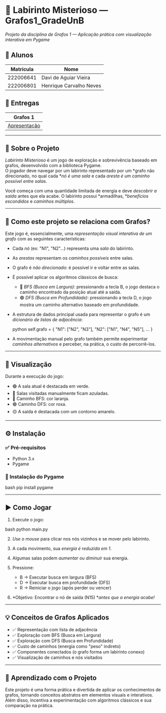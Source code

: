 # 🧩 Labirinto Misterioso — Grafos1_GradeUnB

*Projeto da disciplina de Grafos 1 — Aplicação prática com visualização interativa em Pygame*

## 👥 Alunos
| Matrícula | Nome |
|----------|------|
| 222006641 | Davi de Aguiar Vieira |
| 222006801 | Henrique Carvalho Neves |

## 📝 Entregas
| Grafos 1 |
|----------|
| [Apresentação](https://youtu.be/du0I2ZHD-vA) 
---

## 🎯 Sobre o Projeto

*Labirinto Misterioso* é um jogo de exploração e sobrevivência baseado em grafos, desenvolvido com a biblioteca Pygame.  
O jogador deve navegar por um labirinto representado por um *grafo não direcionado, no qual cada **nó é uma sala* e cada *aresta é um caminho possível entre salas*.

Você começa com uma quantidade limitada de energia e deve *descobrir a saída* antes que ela acabe. O labirinto possui *armadilhas, **benefícios escondidos* e *caminhos múltiplos*.

---

## 🧠 Como este projeto se relaciona com Grafos?

Este jogo é, essencialmente, uma *representação visual interativa de um grafo* com as seguintes características:

- Cada *nó* (ex: "N1", "N2"...) representa uma *sala* do labirinto.
- As *arestas* representam os *caminhos possíveis* entre salas.
- O grafo é *não direcionado*: é possível ir e voltar entre as salas.
- É possível aplicar os algoritmos clássicos de busca:
  - 🔶 *BFS (Busca em Largura)*: pressionando a tecla B, o jogo destaca o caminho encontrado da posição atual até a saída.
  - 🟣 *DFS (Busca em Profundidade)*: pressionando a tecla D, o jogo mostra um caminho alternativo baseado em profundidade.
- A estrutura de dados principal usada para representar o grafo é um *dicionário de listas de adjacência*:

  python
  self.grafo = {
      "N1": ["N2", "N3"],
      "N2": ["N1", "N4", "N5"],
      ...
  }
  

- A movimentação manual pelo grafo também permite experimentar *caminhos alternativos* e perceber, na prática, o custo de percorrê-los.

---

## 📸 Visualização

Durante a execução do jogo:

- 🟢 A sala atual é destacada em verde.
- 🔷 Salas visitadas manualmente ficam azuladas.
- 🔶 Caminho BFS: cor laranja.
- 🟣 Caminho DFS: cor roxa.
- 🟡 A saída é destacada com um contorno amarelo.

---

## ⚙️ Instalação

### ✅ Pré-requisitos

- Python 3.x
- Pygame

### 🔧 Instalação do Pygame

bash
pip install pygame


---

## ▶️ Como Jogar

1. Execute o jogo:

bash
python main.py


2. *Use o mouse* para clicar nos nós vizinhos e se mover pelo labirinto.
3. A cada movimento, sua *energia é reduzida em 1*.
4. Algumas salas podem *aumentar ou diminuir* sua energia.
5. Pressione:
   - B → Executar busca em largura (BFS)
   - D → Executar busca em profundidade (DFS)
   - R → Reiniciar o jogo (após perder ou vencer)

6. *Objetivo: Encontrar o nó de saída (N15) **antes que a energia acabe!*

---

## 💡 Conceitos de Grafos Aplicados

- ✅ Representação com lista de adjacência
- ✅ Exploração com BFS (Busca em Largura)
- ✅ Exploração com DFS (Busca em Profundidade)
- ✅ Custo de caminhos (energia como "peso" indireto)
- ✅ Componentes conectados (o grafo forma um labirinto conexo)
- ✅ Visualização de caminhos e nós visitados

---

## 🧪 Aprendizado com o Projeto

Este projeto é uma forma prática e divertida de aplicar os conhecimentos de grafos, tornando conceitos abstratos em elementos visuais e interativos.  
Além disso, incentiva a experimentação com algoritmos clássicos e sua comparação na prática.




